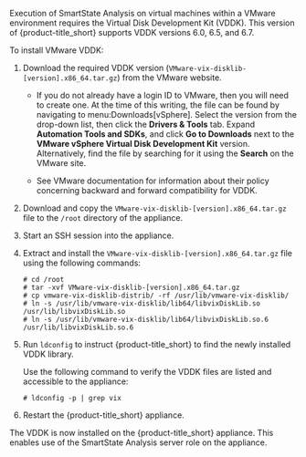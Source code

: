 <div class="important">

Execution of SmartState Analysis on virtual machines within a VMware
environment requires the Virtual Disk Development Kit (VDDK). This
version of {product-title\_short} supports VDDK versions 6.0, 6.5, and
6.7.

</div>

To install VMware VDDK:

1.  Download the required VDDK version
    (`VMware-vix-disklib-[version].x86_64.tar.gz`) from the VMware
    website.
    
    <div class="note">
    
      - If you do not already have a login ID to VMware, then you will
        need to create one. At the time of this writing, the file can be
        found by navigating to menu:Downloads\[vSphere\]. Select the
        version from the drop-down list, then click the **Drivers &
        Tools** tab. Expand **Automation Tools and SDKs**, and click
        **Go to Downloads** next to the **VMware vSphere Virtual Disk
        Development Kit** version. Alternatively, find the file by
        searching for it using the **Search** on the VMware site.
    
      - See VMware documentation for information about their policy
        concerning backward and forward compatibility for VDDK.
    
    </div>

2.  Download and copy the `VMware-vix-disklib-[version].x86_64.tar.gz`
    file to the `/root` directory of the appliance.

3.  Start an SSH session into the appliance.

4.  Extract and install the `VMware-vix-disklib-[version].x86_64.tar.gz`
    file using the following commands:
    
        # cd /root
        # tar -xvf VMware-vix-disklib-[version].x86_64.tar.gz
        # cp vmware-vix-disklib-distrib/ -rf /usr/lib/vmware-vix-disklib/
        # ln -s /usr/lib/vmware-vix-disklib/lib64/libvixDiskLib.so /usr/lib/libvixDiskLib.so
        # ln -s /usr/lib/vmware-vix-disklib/lib64/libvixDiskLib.so.6 /usr/lib/libvixDiskLib.so.6

5.  Run `ldconfig` to instruct {product-title\_short} to find the newly
    installed VDDK library.
    
    <div class="note">
    
    Use the following command to verify the VDDK files are listed and
    accessible to the appliance:
    
        # ldconfig -p | grep vix
    
    </div>

6.  Restart the {product-title\_short} appliance.

The VDDK is now installed on the {product-title\_short} appliance. This
enables use of the SmartState Analysis server role on the appliance.
